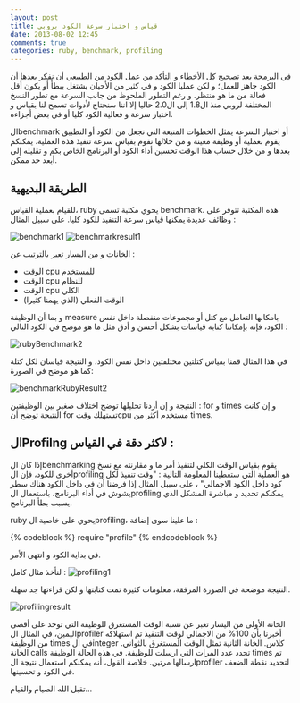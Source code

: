 ```yaml
---
layout: post
title: قياس و اختبار سرعة الكود بروبي
date: 2013-08-02 12:45
comments: true
categories: ruby, benchmark, profiling
---
```


في البرمجة بعد تصحيح كل الأخطاء و التأكد من عمل الكود من الطبيعي أن نفكر بعدها أن الكود جاهز للعمل؛ و لكن عمليا الكود و في كثير من الأحيان يشتغل ببطأ أو يكون أقل فعالة من ما هو منتظر. و رغم التطور الملحوظ من جانب السرعة مع تطور النسخ المختلفة لروبي منذ ال1.8 إلى ال2.0 حاليا إلا اننا سنحتاج لأدوات تسمح لنا بقياس و اختبار سرعة و فعالية الكود كليا أو في بعض أجزاءه.

الbenchmark  أو اختبار السرعة يمثل الخطوات المتبعة التي تجعل من الكود أو التطبيق يقوم بعملية أو وظيفة معينة و من خلالها نقوم بقياس سرعة تنفيذ هذه العملية. يمكنكم بعدها و من خلال حساب هذا الوقت تحسين أداء الكود أو البرنامج الخاص بكم و تقليله إلى أبعد حد ممكن.

الطريقة البديهية 
----------------------------

للقيام بعملية القياس، ruby يحوي مكتبة تسمى benchmark. هذه المكتبة تتوفر على وظائف عديدة يمكنها قياس سرعة التنفيد للكود كليا. على سبيل المثال :

<img src="/images/rubyBenchmark/rubyBenchmark1.png" title="benchmark1"/>


<img src="/images/rubyBenchmark/rubyBenchmarkResult1.png" title="benchmarkresult1"/>

الخانات و من اليسار تعبر بالترتيب عن :

- الوقت cpu للمستخدم
- الوقت cpu للنظام
- الوقت cpu الكلي
- الوقت الفعلي (الذي يهمنا كثيرا)

و بما أن الوظيفة measure بامكانها التعامل مع كتل أو مجموعات منفصلة داخل نفس الكود، فإنه بإمكاننا كتابة قياسات بشكل أحسن و أدق مثل ما هو موضح في الكود التالي :

<img src="/images/rubyBenchmark/rubyBenchmark2.png" title="rubyBenchmark2"/>




في هذا المثال قمنا بقياس كتلتين مختلفتين داخل نفس الكود، و النتيجة قياسان لكل كتلة كما هو موضح في الصورة:

<img src="/images/rubyBenchmark/benchmarkRubyResult2.png" title="benchmarkRubyResult2"/>


النتيجة و إن أردنا تحليلها توضح اختلاف صغير بين الوظيفتين : for  و times و إن كانت النتيجة توضح أن for تستهلك وقتcpu مستخدم أكثر من times.


الProfilng لاكثر دقة في القياس :
-----------------------------------------


إذا كان الbenchmarking يقوم بقياس الوقت الكلي لتنفيذ أمر ما و مقارنته مع نسخ أخرى للكود، فإن الprofiling هو العملية التي ستعطينا المعلومة التالية : "وقت تنفيذ لكل كود داخل الكود الاجمالي" ، على سببل المثال إذا فرضنا أن في داخل الكود هناك سطر يشوش في أداء البرنامج، باستعمال  الprofiling يمكنكم تحديد و مباشرة المشكل الذي يسبب بطأ البرنامج.

ruby يحوي على خاصية الprofiling، ما علينا سوى إضافة :

{% codeblock %}
require "profile"
{% endcodeblock %}

		 	 	    

في بداية الكود و انتهى الأمر.

لنأخذ مثال كامل :
<img src="/images/rubyBenchmark/rubyProfiling1.png" title="profiling1"/>


النتيجة موضحة في الصورة المرفقة، معلومات كثيرة تمت كتابتها و لكن قراءتها جد سهلة.

<img src="/images/rubyBenchmark/rubyProfilingResult1.png" title="profilingresult"/>


الخانة الأولى من اليسار تعبر عن نسبة الوقت المستغرق للوظيفة التي توجد على أقصى اليمين، في المثال الprofiler  أخبرنا بأن 100% من الاجمالي لوقت التنفيذ تم استهلاكه من الوظيفة times في الinteger كلاس. الخانة الثانية تمثل الوقت المستغرق بالثواني.
الخانة calls تحدد عدد المرات التي ارسلت للوظيفة. في هذه الحالة الوظيفة times تم ارسالها مرتين.
خلاصة القول، أنه يمكنكم استعمال نتيجة الprofiler لتحديد نقطة الضعف في الكود و تحسينها. 

تقبل الله الصيام  والقيام...






